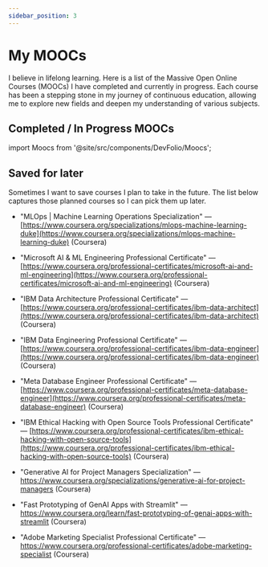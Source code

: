 ```yaml
---
sidebar_position: 3
---
```


# My MOOCs

I believe in lifelong learning. Here is a list of the Massive Open Online Courses (MOOCs) I have completed and currently in progress. Each course has been a stepping stone in my journey of continuous education, allowing me to explore new fields and deepen my understanding of various subjects.

## Completed / In Progress MOOCs

import Moocs from '@site/src/components/DevFolio/Moocs';

<Moocs />

## Saved for later

Sometimes I want to save courses I plan to take in the future. The list below captures those planned courses so I can pick them up later.

- "MLOps | Machine Learning Operations Specialization" — [https://www.coursera.org/specializations/mlops-machine-learning-duke](https://www.coursera.org/specializations/mlops-machine-learning-duke) (Coursera)

- "Microsoft AI & ML Engineering Professional Certificate" — [https://www.coursera.org/professional-certificates/microsoft-ai-and-ml-engineering](https://www.coursera.org/professional-certificates/microsoft-ai-and-ml-engineering) (Coursera)

- "IBM Data Architecture Professional Certificate" — [https://www.coursera.org/professional-certificates/ibm-data-architect](https://www.coursera.org/professional-certificates/ibm-data-architect) (Coursera)

- "IBM Data Engineering Professional Certificate" — [https://www.coursera.org/professional-certificates/ibm-data-engineer](https://www.coursera.org/professional-certificates/ibm-data-engineer) (Coursera)

- "Meta Database Engineer Professional Certificate" — [https://www.coursera.org/professional-certificates/meta-database-engineer](https://www.coursera.org/professional-certificates/meta-database-engineer) (Coursera)

- "IBM Ethical Hacking with Open Source Tools Professional Certificate" — [https://www.coursera.org/professional-certificates/ibm-ethical-hacking-with-open-source-tools](https://www.coursera.org/professional-certificates/ibm-ethical-hacking-with-open-source-tools) (Coursera)

- "Generative AI for Project Managers Specialization" — https://www.coursera.org/specializations/generative-ai-for-project-managers (Coursera)

- "Fast Prototyping of GenAI Apps with Streamlit" — https://www.coursera.org/learn/fast-prototyping-of-genai-apps-with-streamlit (Coursera)

- "Adobe Marketing Specialist Professional Certificate" — https://www.coursera.org/professional-certificates/adobe-marketing-specialist (Coursera)
